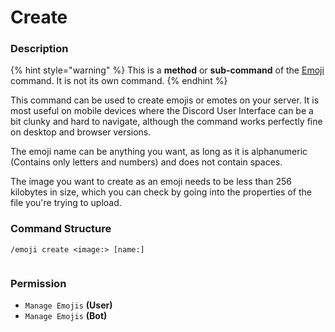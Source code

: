 # Create

### Description

{% hint style="warning" %}
This is a **method** or **sub-command** of the [Emoji](./) command. It is not its own command.
{% endhint %}

This command can be used to create emojis or emotes on your server. It is most useful on mobile devices where the Discord User Interface can be a bit clunky and hard to navigate, although the command works perfectly fine on desktop and browser versions.

The emoji name can be anything you want, as long as it is alphanumeric (Contains only letters and numbers) and does not contain spaces.

The image you want to create as an emoji needs to be less than 256 kilobytes in size, which you can check by going into the properties of the file you're trying to upload.

### Command Structure

```
/emoji create <image:> [name:]
```

<figure><img src="https://i.imgur.com/Zm3N8Wg.png" alt=""><figcaption></figcaption></figure>

### **Permission**

* `Manage Emojis` **(User)**
* `Manage Emojis` **(Bot)**

